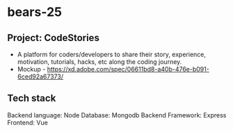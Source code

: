 # bears-25

## Project: CodeStories

* A platform for coders/developers to share their story, experience, motivation, tutorials, hacks, etc along the coding journey.
* Mockup - https://xd.adobe.com/spec/06611bd8-a40b-476e-b091-6ced92a67373/

## Tech stack

Backend language: Node
Database: Mongodb
Backend Framework: Express
Frontend: Vue


